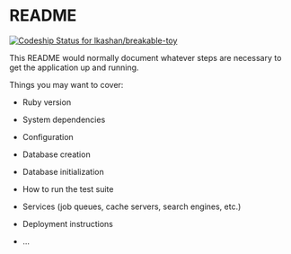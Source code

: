 # README
[![Codeship Status for lkashan/breakable-toy](https://app.codeship.com/projects/6ca1d8df-1e8d-40b8-b242-6cbb7990f7e8/status?branch=main)](https://app.codeship.com/projects/416685)

This README would normally document whatever steps are necessary to get the
application up and running.

Things you may want to cover:

* Ruby version

* System dependencies

* Configuration

* Database creation

* Database initialization

* How to run the test suite

* Services (job queues, cache servers, search engines, etc.)

* Deployment instructions

* ...
